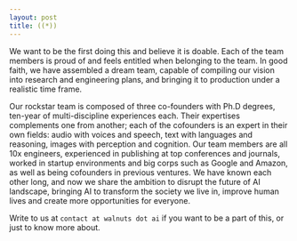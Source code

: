 ```yaml
---
layout: post
title: ((*)) 
---
```


We want to be the first doing this and believe it is doable. Each of the team members is proud of and feels entitled when belonging to the team. In good faith, we have assembled a dream team, capable of compiling our vision into research and engineering plans, and bringing it to production under a realistic time frame. 

Our rockstar team is composed of three co-founders with Ph.D degrees, ten-year of multi-discipline experiences each. Their expertises complements one from another; each of the cofounders is an expert in their own fields: audio with voices and speech, text with languages and reasoning, images with perception and cognition. Our team members are all 10x engineers, experienced in publishing at top conferences and journals, worked in startup environments and big corps such as Google and Amazon, as well as being cofounders in previous ventures. We have known each other long, and now we share the ambition to disrupt the future of AI landscape, bringing AI to transform the society we live in, improve human lives and create more opportunities for everyone.

Write to us at `contact at walnuts dot ai` if you want to be a part of this, or just to know more about.